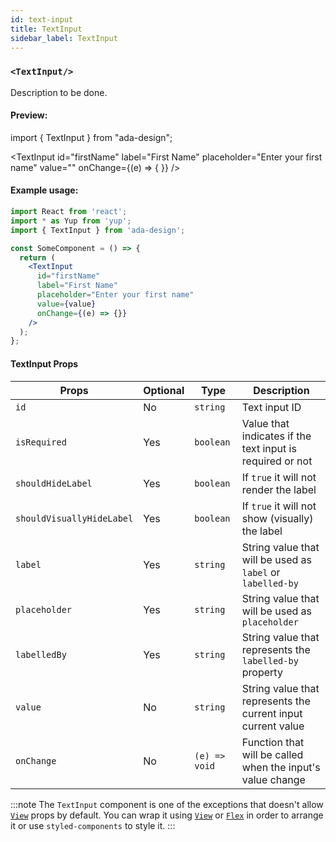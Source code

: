 ```yaml
---
id: text-input
title: TextInput
sidebar_label: TextInput
---
```


### `<TextInput/>`

Description to be done.

#### Preview:

import { TextInput } from "ada-design";

<TextInput
id="firstName"
label="First Name"
placeholder="Enter your first name"
value=""
onChange={(e) => { }}
/>

#### Example usage:

```jsx
import React from 'react';
import * as Yup from 'yup';
import { TextInput } from 'ada-design';

const SomeComponent = () => {
  return (
    <TextInput
      id="firstName"
      label="First Name"
      placeholder="Enter your first name"
      value={value}
      onChange={(e) => {}}
    />
  );
};
```

#### TextInput Props

| Props                     | Optional | Type          | Description                                                  |
| ------------------------- | -------- | ------------- | ------------------------------------------------------------ |
| `id`                      | No       | `string`      | Text input ID                                                |
| `isRequired`              | Yes      | `boolean`     | Value that indicates if the text input is required or not    |
| `shouldHideLabel`         | Yes      | `boolean`     | If `true` it will not render the label                       |
| `shouldVisuallyHideLabel` | Yes      | `boolean`     | If `true` it will not show (visually) the label              |
| `label`                   | Yes      | `string`      | String value that will be used as `label` or `labelled-by`   |
| `placeholder`             | Yes      | `string`      | String value that will be used as `placeholder`              |
| `labelledBy`              | Yes      | `string`      | String value that represents the `labelled-by` property      |
| `value`                   | No       | `string`      | String value that represents the current input current value |
| `onChange`                | No       | `(e) => void` | Function that will be called when the input's value change   |

:::note
The `TextInput` component is one of the exceptions that doesn't allow [`View`](view.html) props by default. You can wrap it using [`View`](view.html) or [`Flex`](flex.html) in order to arrange it or use `styled-components` to style it.
:::
